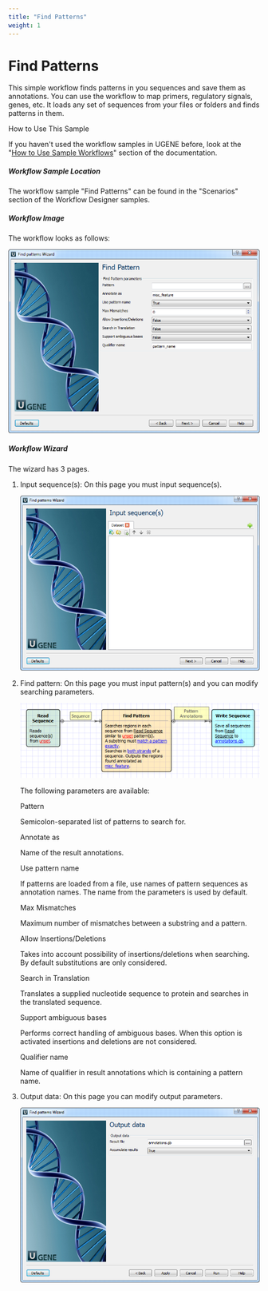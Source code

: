 ```yaml
---
title: "Find Patterns"
weight: 1
---
```



# Find Patterns

This simple workflow finds patterns in you sequences and save them as annotations. You can use the workflow to map primers, regulatory signals, genes, etc. It loads any set of sequences from your files or folders and finds patterns in them.

How to Use This Sample

If you haven't used the workflow samples in UGENE before, look at the "[How to Use Sample Workflows](how-to-use-sample-workflows.md)" section of the documentation.

##### Workflow Sample Location

The workflow sample "Find Patterns" can be found in the "Scenarios" section of the Workflow Designer samples.

##### Workflow Image

The workflow looks as follows:


![](/images/65930540/65930541.png)

##### Workflow Wizard

The wizard has 3 pages.

1.  Input sequence(s): On this page you must input sequence(s).


    ![](/images/65930540/65930542.png)

2.  Find pattern: On this page you must input pattern(s) and you can modify searching parameters.


    ![](/images/65930540/65930543.png)

    The following parameters are available:

    Pattern

    Semicolon-separated list of patterns to search for.

    Annotate as

    Name of the result annotations.

    Use pattern name

    If patterns are loaded from a file, use names of pattern sequences as annotation names. The name from the parameters is used by default.

    Max Mismatches

    Maximum number of mismatches between a substring and a pattern.

    Allow Insertions/Deletions

    Takes into account possibility of insertions/deletions when searching. By default substitutions are only considered.

    Search in Translation

    Translates a supplied nucleotide sequence to protein and searches in the translated sequence.

    Support ambiguous bases

    Performs correct handling of ambiguous bases. When this option is activated insertions and deletions are not considered.

    Qualifier name

    Name of qualifier in result annotations which is containing a pattern name.

3.  Output data: On this page you can modify output parameters.


    ![](/images/65930540/65930544.png)
